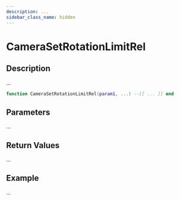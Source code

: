```yaml
---
description: ...
sidebar_class_name: hidden
---
```


# CameraSetRotationLimitRel

## Description

...

```lua
function CameraSetRotationLimitRel(param1, ...) --[[ ... ]] end
```

## Parameters

...

## Return Values

...

## Example

...

